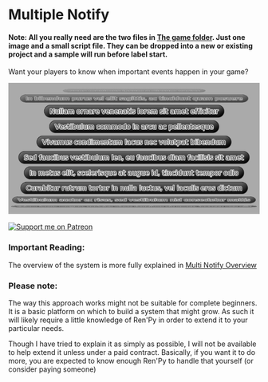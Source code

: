 # Multiple Notify

#### Note: All you really need are the two files in [The game folder](game). Just one image and a small script file. They can be dropped into a new or existing project and a sample will run before label start.

Want your players to know when important events happen in your game?

![Image of Multiple Notify](explain_images/multi_notify.png?raw=true "Sample")

[![Support me on Patreon](https://c5.patreon.com/external/logo/become_a_patron_button.png)](https://www.patreon.com/bePatron?u=19978585)


### Important Reading:

The overview of the system is more fully explained in [Multi Notify Overview](explain_overview.md)

### Please note:

The way this approach works might not be suitable for complete beginners. It is a basic platform on which to build a system that might grow. As such it will likely require a little knowledge of Ren'Py in order to extend it to your particular needs. 

Though I have tried to explain it as simply as possible, I will not be available to help extend it unless under a paid contract.
Basically, if you want it to do more, you are expected to know enough Ren'Py to handle that yourself (or consider paying someone)
